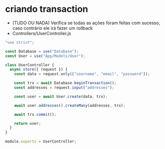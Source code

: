 # criando transaction

- (TUDO OU NADA) Verifica se todas as ações foram feitas com sucesso, caso contrário ele irá fazer um rollback
- Controllers/UserController.js

```js
"use strict";

const Database = use("Database");
const User = use("App/Models/User");

class UserController {
  async store({ request }) {
    const data = request.only(["username", "email", "password"]);

    const trx = await Database.beginTransaction();
    const addresses = request.input("addresses");

    const user = await User.create(data, trx);

    await user.addresses().createMany(addresses, trx);

    await trx.commit();

    return user;
  }
}

module.exports = UserController;
```

